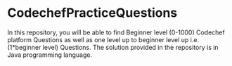 # CodechefPracticeQuestions
In this repository, you will be able to find Beginner level (0-1000) Codechef platform Questions as well as one level up to beginner level up i.e.(1*beginner level) Questions. 
The solution provided in the repository is in Java programming language. 

